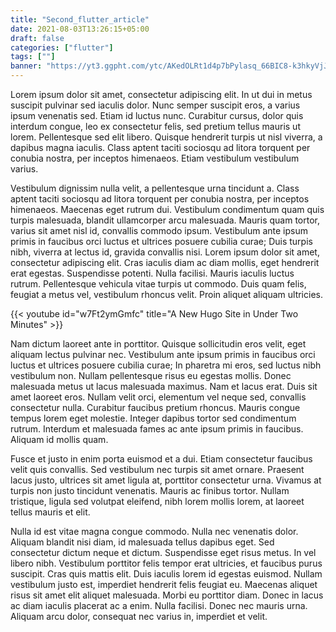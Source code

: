 ```yaml
---
title: "Second_flutter_article"
date: 2021-08-03T13:26:15+05:00
draft: false
categories: ["flutter"]
tags: [""]
banner: "https://yt3.ggpht.com/ytc/AKedOLRt1d4p7bPylasq_66BIC8-k3hkyVjJ2JICQITK=s900-c-k-c0x00ffffff-no-rj"
---
```




Lorem ipsum dolor sit amet, consectetur adipiscing elit. In ut dui in metus suscipit pulvinar sed iaculis dolor. Nunc semper suscipit eros, a varius ipsum venenatis sed. Etiam id luctus nunc. Curabitur cursus, dolor quis interdum congue, leo ex consectetur felis, sed pretium tellus mauris ut lorem. Pellentesque sed elit libero. Quisque hendrerit turpis ut nisl viverra, a dapibus magna iaculis. Class aptent taciti sociosqu ad litora torquent per conubia nostra, per inceptos himenaeos. Etiam vestibulum vestibulum varius.

Vestibulum dignissim nulla velit, a pellentesque urna tincidunt a. Class aptent taciti sociosqu ad litora torquent per conubia nostra, per inceptos himenaeos. Maecenas eget rutrum dui. Vestibulum condimentum quam quis turpis malesuada, blandit ullamcorper arcu malesuada. Mauris quam tortor, varius sit amet nisl id, convallis commodo ipsum. Vestibulum ante ipsum primis in faucibus orci luctus et ultrices posuere cubilia curae; Duis turpis nibh, viverra at lectus id, gravida convallis nisi. Lorem ipsum dolor sit amet, consectetur adipiscing elit. Cras iaculis diam ac diam mollis, eget hendrerit erat egestas. Suspendisse potenti. Nulla facilisi. Mauris iaculis luctus rutrum. Pellentesque vehicula vitae turpis ut commodo. Duis quam felis, feugiat a metus vel, vestibulum rhoncus velit. Proin aliquet aliquam ultricies.


{{< youtube id="w7Ft2ymGmfc" title="A New Hugo Site in Under Two Minutes" >}}


Nam dictum laoreet ante in porttitor. Quisque sollicitudin eros velit, eget aliquam lectus pulvinar nec. Vestibulum ante ipsum primis in faucibus orci luctus et ultrices posuere cubilia curae; In pharetra mi eros, sed luctus nibh vestibulum non. Nullam pellentesque risus eu egestas mollis. Donec malesuada metus ut lacus malesuada maximus. Nam et lacus erat. Duis sit amet laoreet eros. Nullam velit orci, elementum vel neque sed, convallis consectetur nulla. Curabitur faucibus pretium rhoncus. Mauris congue tempus lorem eget molestie. Integer dapibus tortor sed condimentum rutrum. Interdum et malesuada fames ac ante ipsum primis in faucibus. Aliquam id mollis quam.

Fusce et justo in enim porta euismod et a dui. Etiam consectetur faucibus velit quis convallis. Sed vestibulum nec turpis sit amet ornare. Praesent lacus justo, ultrices sit amet ligula at, porttitor consectetur urna. Vivamus at turpis non justo tincidunt venenatis. Mauris ac finibus tortor. Nullam tristique, ligula sed volutpat eleifend, nibh lorem mollis lorem, at laoreet tellus mauris et elit.

Nulla id est vitae magna congue commodo. Nulla nec venenatis dolor. Aliquam blandit nisi diam, id malesuada tellus dapibus eget. Sed consectetur dictum neque et dictum. Suspendisse eget risus metus. In vel libero nibh. Vestibulum porttitor felis tempor erat ultricies, et faucibus purus suscipit. Cras quis mattis elit. Duis iaculis lorem id egestas euismod. Nullam vestibulum justo est, imperdiet hendrerit felis feugiat eu. Maecenas aliquet risus sit amet elit aliquet malesuada. Morbi eu porttitor diam. Donec in lacus ac diam iaculis placerat ac a enim. Nulla facilisi. Donec nec mauris urna. Aliquam arcu dolor, consequat nec varius in, imperdiet et velit. 